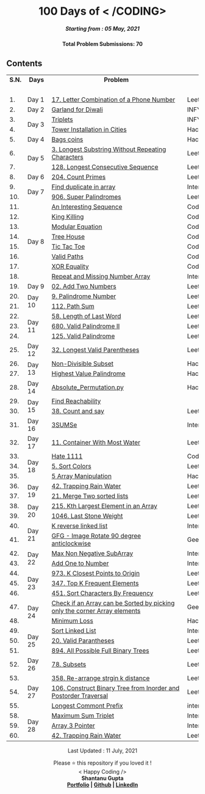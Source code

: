<h1 align="center"> 
100 Days of < /CODING>
</h1>
<h5 align="center">
Starting from : 05 May, 2021
</h5>
<h4 align="center">
  Total Problem Submissions: <b>70</b>
</h4>

## Contents

<table width=500px>
    <tr>
      <td align="center"><strong>S.N.</strong></ td> 
       <td align="center"><strong>Days</strong></ td> 
       <td align="center"><strong>Problem</strong> </ td> 
       <td align="center"><strong>Platform</strong></ td> 
   </tr>
	 	 <tr>
       <td>&nbsp;&nbsp;&nbsp;&nbsp;&nbsp;</td>
	 							<td> &nbsp;&nbsp;&nbsp;&nbsp;&nbsp;&nbsp;&nbsp;&nbsp;&nbsp;&nbsp;&nbsp; </td>
<td> &nbsp;&nbsp;&nbsp;&nbsp;&nbsp;&nbsp;&nbsp;&nbsp;&nbsp;&nbsp;&nbsp;&nbsp;&nbsp;&nbsp;&nbsp;&nbsp;&nbsp;&nbsp;&nbsp;&nbsp;&nbsp;&nbsp;&nbsp;&nbsp;&nbsp;&nbsp;&nbsp;&nbsp;&nbsp;&nbsp;&nbsp;&nbsp;&nbsp;&nbsp;&nbsp;&nbsp;&nbsp;&nbsp;&nbsp;&nbsp;&nbsp;&nbsp;&nbsp;&nbsp;&nbsp;&nbsp;&nbsp;&nbsp;&nbsp;&nbsp;&nbsp;&nbsp;&nbsp;&nbsp;&nbsp;&nbsp;&nbsp;&nbsp;&nbsp;&nbsp;&nbsp;&nbsp;&nbsp;&nbsp;&nbsp;&nbsp;&nbsp;&nbsp;&nbsp;&nbsp;&nbsp;&nbsp;&nbsp;&nbsp;&nbsp;&nbsp;&nbsp;&nbsp;&nbsp; </td>
       <td> &nbsp;&nbsp;&nbsp;&nbsp;&nbsp;&nbsp;&nbsp;&nbsp;&nbsp;&nbsp;&nbsp;&nbsp;&nbsp;&nbsp;&nbsp;&nbsp;&nbsp;&nbsp;&nbsp;&nbsp;&nbsp;&nbsp;&nbsp;&nbsp;&nbsp;&nbsp;&nbsp;&nbsp;&nbsp;&nbsp;&nbsp;&nbsp;&nbsp;&nbsp;&nbsp;&nbsp;&nbsp;&nbsp;&nbsp;&nbsp;&nbsp;&nbsp;&nbsp;&nbsp;&nbsp;&nbsp;&nbsp;&nbsp;&nbsp;&nbsp;&nbsp;&nbsp;&nbsp;&nbsp;&nbsp;&nbsp;&nbsp;&nbsp;&nbsp;&nbsp;&nbsp; </td>
	 </tr>
    <tr>
      <td>1.</td>
         <td> Day 1 </ td>    
      <td><a href="Day 1/Leetcode - (17) Letter Combinations of a Phone Number.py"</a> 17. Letter Combination of a Phone Number </ td>  
         <td> Leetcode </ td> 
    </tr>
    <tr>
      <td>2.</td>
        <td> Day 2 </td>
       <td><a href="Day 2/Infytq HackWithInfy-2021 - Garland for Diwali.py"</a> Garland for Diwali</ td>  
       <td> INFYTQ/HackWithInfy - 2021 </ td> 
    </tr>
		 <tr>
       <td>3.</td>
       <td rowspan = "2"> Day 3 </ td>    
       <td><a href="Day 3/INFYTQ Advance Round - Triplets.py"</a> Triplets </ td>  
       <td> INFYTQ Advance Round - 2021 </ td> 
    </tr>
    <tr>
      <td>4.</td>
         <td><a href="Day 3/Tower In Cities.py"</a> Tower Installation in Cities </ td>  
         <td> HackWithInfy - 2021 </ td> 
    </tr>
		    <tr>
          <td>5.</td>
         <td> Day 4 </ td>    
         <td><a href="Day 4/INFYTQ - HackWithInfy Round 2021 - Bag coins.py"</a> Bags coins </ td>  
         <td> HackWithInfy - 2021 </ td> 
    </tr>
    <tr>
      <td>6.</td>
         <td rowspan = "2"> Day 5 </ td>  
        <td><a href="Day 5/leetcode - 3.py"</a>3. Longest Substring Without Repeating Characters</td>
        <td> Leetcode </ td> 
    </tr>
      <tr>
        <td>7.</td>
       <td><a href="Day 5/leetcode - 128.py"</a> 128. Longest Consecutive Sequence </ td>  
       <td> Leetcode </ td> 
    </tr>
      <tr>
        <td>8.</td>
       <td> Day 6 </ td>  
        <td><a href="Day 6/leetcode - 204.py"</a>204. Count Primes</td>
       <td> Leetcode </ td> 
    </tr>   
     <tr>
       <td>9.</td>
       <td rowspan = "2"> Day 7 </ td>  
       <td><a href="Day 7/find duplicate array.py"</a> Find duplicate in array </td>
       <td> InterviewBit </ td> 
    </tr>
      <tr>
        <td>10.</td>
       <td><a href="Day 7/Super Palindromes - LC.py"</a> 906. Super Palindromes </ td>  
       <td> Leetcode </ td> 
    </tr>
      <tr>
        <td>11.</td>
       <td rowspan = "8"> Day 8 </ td>  
       <td><a href="Day 8/ISS.cpp"</a> An Interesting Sequence </td>
       <td> CodeChef </ td> 
    </tr>
      <tr>
        <td>12.</td>
       <td><a href="Day 8/kkling.cpp"</a> King Killing </ td>  
       <td> CodeChef </ td> 
    </tr>
      <tr>
        <td>13.</td>
       <td><a href="Day 8/modeq.cpp"</a> Modular Equation </ td>  
       <td> CodeChef </ td> 
    </tr>
      <tr>
        <td>14.</td>
       <td><a href="Day 8/thouse.cpp"</a> Tree House </ td>  
       <td> CodeChef </ td> 
    </tr>
      <tr>
        <td>15.</td>
       <td><a href="Day 8/tctctoe.py"</a> Tic Tac Toe  </ td>  
       <td> CodeChef </ td> 
    </tr>
      <tr>
        <td>16.</td>
       <td><a href="Day 8/vpath.cpp"</a> Valid Paths </ td>  
       <td> CodeChef </ td> 
    </tr>
      <tr>
        <td>17.</td>
       <td><a href="Day 8/xor-equality.py"</a> XOR Equality </ td>  
       <td> CodeChef </ td> 
    </tr>
      <tr>
        <td>18.</td>
       <td><a href="Day 8/repeat and missing number in array.py"</a> Repeat and Missing Number Array </ td>  
       <td> InterviewBit </ td> 
    </tr>
      <tr>
        <td>19.</td>
       <td> Day 9 </ td>  
       <td><a href="Day 9/addition in LinkedList.py"</a> 02. Add Two Numbers </td>
       <td> Leetcode </ td> 
    </tr>
      <tr>
        <td>20.</td>
       <td rowspan = "2"> Day 10 </ td>  
       <td><a href="Day 10/Palindrome - LC.py"</a>9. Palindrome Number</td>
       <td> Leetcode </ td> 
    </tr>
      <tr>
        <td>21.</td>
       <td><a href="Day 10/path-sum.cpp"</a> 112. Path Sum </ td>   
       <td> Leetcode </ td> 
    </tr>
      <tr>
      <td>22.</td>
       <td rowspan = "3"> Day 11 </ td>  
       <td><a href="Day 11/Length of Last word.py"</a> 58. Length of Last Word </td>
       <td> Leetcode </ td> 
    </tr>
      <tr>
      <td>23.</td>
       <td><a href="Day 11/Valid Palindrome II.py"</a> 680. Valid Palindrome II </ td>  
       <td> Leetcode </ td> 
    </tr>
      <tr>
      <td>24.</td>
       <td><a href="Day 11/Valid Palindrome.py"</a> 125. Valid Palindrome </ td>  
       <td> Leetcode </ td> 
    </tr>
      <tr>
      <td>25.</td>
       <td> Day 12 </ td>  
        <td><a href="Day 12/32. Longest Valid Parentheses.py"</a>32. Longest Valid Parentheses</td>
       <td> Leetcode </ td> 
      <tr>
      <td>26.</td>
       <td rowspan = "2"> Day 13 </ td>  
       <td><a href="Day 13/Non_Divisible_Subset.py"</a>Non-Divisible Subset</td>
       <td> Hackerrank </ td> 
    </tr>
      <tr>
      <td>27.</td>
       <td><a href="Day 13/Highest Value Palindrome.py"</a>Highest Value Palindrome</ td> 
       <td> Hackerrank </ td> 
    </tr>
      <tr>
      <td>28.</td>
       <td> Day 14 </ td>  
       <td><a href="Day 14/Absolute_Permutation.py"</a>Absolute_Permutation.py</td>
       <td> Hackerrank </ td> 
    </tr>
      <tr>
      <td>29.</td>
       <td rowspan = "2"> Day 15 </ td>  
       <td><a href="Day 15/find_reachabolity.py"</a>Find Reachability</td>
       <td>  </ td> 
    </tr>
      <tr>
      <td>30.</td>
       <td> <a href="Day 15/count and say.py"</a>38. Count and say </ td>   
       <td> Leetcode/InterviewBit </ td> 
    </tr>
      <tr>
      <td>31.</td>
       <td> Day 16 </ td>  
       <td><a href="Day 16/three_sum.py"</a>3SUMSe</td>
       <td> Interviewbits/Leetcod </ td> 
    </tr>   
	<tr>
      <td>32.</td>
       <td> Day 17 </ td>  
       <td><a href="Day 17/11. Container With Most Water.py"</a>11. Container With Most Water</td>
       <td> Leetcode </ td> 
    </tr>
    <tr>
      <td>33.</td>
       <td rowspan = "3"> Day 18 </ td>  
       <td><a href="Day 18/B_I_Hate_1111.py"</a>Hate 1111</td>
       <td>  CodeForces</ td> 
    </tr>
      <tr>
      <td>34.</td>
       <td> <a href="Day 18/75 - Sort Color.py"</a>5. Sort Colors </ td>  
       <td> Leetcode </ td> 
    </tr>
      <tr>
      <td>35.</td>
       <td> <a href="Day 18/Array_Manipulation.py"</a>5 Array Manipulation </ td>  
       <td> Hackerrank </ td> 
    </tr>
      <tr>
      <td>36.</td>
       <td rowspan = "2"> Day 19 </ td>  
       <td><a href="Day 19/42. Trapping Rain Water.py"</a>42. Trapping Rain Water</td>
       <td> Leetcode </ td> 
    </tr>
      <td>37.</td>
       <td> <a href="Day 19/21. Merge Two Sorted Lists.py"</a> 21. Merge Two sorted lists </ td>  
       <td> Leetcode </ td> 
    </tr>
      <tr>
      <td>38.</td>
       <td rowspan = "2"> Day 20 </ td>  
       <td><a href="Day 20/215. Kth Largest Element in an Array.py"</a>215. Kth Largest Element in an Array</td>
       <td> Leetcode </ td> 
    </tr>
      <tr>
      <td>39.</td>
       <td> <a href="Day 20/1046. Last Stone Weight.py"</a>1046. Last Stone Weight </ td>  
       <td> Leetcode </ td> 
    </tr>
      <tr>
      <td>40.</td>
       <td rowspan = "2"> Day 21 </ td>  
       <td><a href="Day 21/K reverse linked list.py"</a>K reverse linked list</td>
       <td> InterviewBit </ td> 
    </tr>
      <tr>
      <td>41.</td>
       <td> <a href="Day 21/Image Rotate 90 Degree Anticlock.py"</a>  GFG - Image Rotate 90 degree anticlockwise </ td>  
       <td> GeekForGeeks </ td> 
    </tr>
      <tr>
      <td>42.</td>
       <td rowspan = "2"> Day 22 </ td>  
       <td><a href="Day 22/max non negative subarray.py"</a>Max Non Negative SubArray</td>
       <td> InterviewBit </ td> 
    </tr>
      <tr>
      <td>43.</td>
       <td> <a href="Day 22/Add One to Number.py"</a> Add One to Number</ td>  
       <td> InterviewBit </ td> 
    </tr>
      <tr>
      <td>44.</td>
       <td rowspan = "3"> Day 23 </ td>  
       <td><a href="Day 23/973. K Closest Points to Origin.py"</a>973. K Closest Points to Origin</td>
       <td> Leetcode </ td> 
    </tr>
      <tr>
      <td>45.</td>
       <td> <a href="Day 23/347. Top K Frequent Elements.py"</a> 347. Top K Frequent Elements </ td>  
       <td> Leetcode  </ td> 
    </tr>
      <tr>
      <td>46.</td>
       <td> <a href="Day 23/451. Sort Characters By Frequency.py"</a> 451. Sort Characters By Frequency </ td>  
       <td> Leetcode  </ td> 
    </tr>
      <tr>
      <td>47.</td>
       <td rowspan = "2"> Day 24 </ td>  
       <td><a href="Day 24/Sorting by picking One element.py"</a>Check if an Array can be Sorted by picking only the corner Array elements</td>
       <td> GeekForGeeks </ td> 
    </tr>
      <tr>
      <td>48.</td>
       <td> <a href="Day 24/Minimum Loss.py"</a> Minimum Loss</ td>  
       <td> Hackerrank </ td> 
    </tr>
      <tr>
      <td>49.</td>
       <td rowspan = "3"> Day 25 </ td>  
       <td><a href="Day 25/Sort Linked List.py"</a>Sort Linked List</td>
       <td> InterviewBit </ td> 
    </tr>
      <tr>
      <td>50.</td>
       <td> <a href="Day 25/20 Valid Paranthesis.py"</a> 20. Valid Parantheses</ td>  
       <td> Leetcode </ td> 
    </tr>
       <tr>
      <td>51.</td>
       <td> <a href="Day 25/894. All Possible Full Binary Trees.py"</a>894. All Possible Full Binary Trees </ td>  
       <td> Leetcode </ td> 
    </tr>
      <tr>
      <td>52.</td>
       <td> Day 26 </ td>  
       <td><a href="Day 26/78. Subsets.py"</a>78. Subsets</td>
       <td> Leetcode </ td> 
    </tr>
       <tr>
      <td>53.</td>
       <td rowspan = "3"> Day 27 </ td>  
       <td><a href="Day 27/rearrange-string-k-distance.py"</a>358. Re-arrange strgin k distance</td>
       <td> Leetcode </ td> 
    </tr>
      <tr>
      <td>54.</td>
       <td> <a href="Day 27/106. Construct Binary Tree from Inorder and Postorder Traversal.py"</a> 106. Construct Binary Tree from Inorder and Postorder Traversal </ td>  
       <td> Leetcode </ td> 
    </tr>
       <tr>
      <td>55.</td>
       <td> <a href="Day 27/Longest Common Prefix.py"</a>Longest Commont Prefix </ td>  
       <td> interviewBit </ td> 
    </tr>
      <tr>
      <td>58.</td>
       <td rowspan = "3"> Day 28 </ td>  
       <td><a href="Day 28/maximum sum triplet.py"</a>Maximum Sum Triplet</td>
       <td>InterviewBit</ td> 
    </tr>
      <tr>
      <td>59.</td>
       <td> <a href="Day 28/Array 3 Pointer.py"</a> Array 3 Pointer</ td>  
       <td> InterviewBit </ td> 
    </tr>
       <tr>
      <td>60.</td>
       <td> <a href="Day 28/42. Trapping Rain Water.py"</a>42. Trapping Rain Water </ td>  
       <td> Leetcode </ td> 
    </tr>
</table>

<p align="center">
Last Updated : 11 July, 2021
</p>

<p align="center">
Please ⭐ this repository if you loved it !
<br>
< Happy Coding />
<br>
<b>Shantanu Gupta<b>
<br>
<a href="https://shantanugupta1118.github.io/NewtonsGravity/">Portfolio</a> | <a href="https://github.com/shantanugupta1118">Github</a> | <a href="https://www.linkedin.com/in/shang1118/">LinkedIn</a>
</p>

